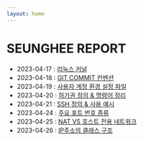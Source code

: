 ```yaml
---
layout: home
---
```


# SEUNGHEE REPORT

- 2023-04-17 : [리눅스 커널](kernel)
- 2023-04-18 : [GIT COMMIT 컨벤션](convention)
- 2023-04-19 : [사용자 계정 환경 설정 파일](etcdirectory)
- 2023-04-20 : [허가권 정의 & 명령어 정리](permission)
- 2023-04-21 : [SSH 정의 & 사용 예시](ssh)
- 2023-04-24 : [주요 포트 번호 종류](wellknownport)
- 2023-04-25 : [NAT VS 호스트 전용 네트워크](natvshost)
- 2023-04-26 : [IP주소의 클래스 구조](ipaddressclass)